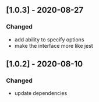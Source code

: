 ## [1.0.3] - 2020-08-27

### Changed

- add ability to specify options
- make the interface more like jest

## [1.0.2] - 2020-08-10

### Changed

- update dependencies
